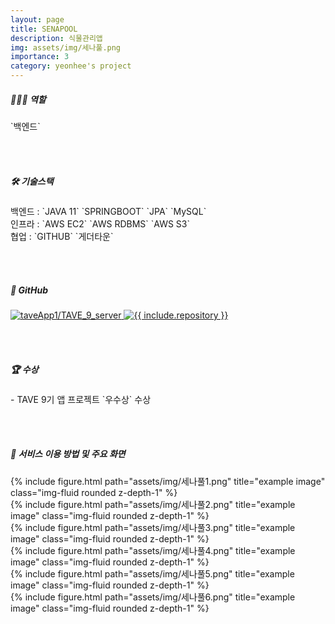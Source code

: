 ```yaml
---
layout: page
title: SENAPOOL
description: 식물관리앱
img: assets/img/세나풀.png
importance: 3
category: yeonhee's project
---
```



<h5>👩🏻‍💻 역할 </h5> `백엔드` 

<br/><br/>
<h5>🛠 기술스택 </h5> 
백엔드 : `JAVA 11` `SPRINGBOOT` `JPA` `MySQL` <br/>
인프라 : `AWS EC2` `AWS RDBMS` `AWS S3` <br/>
협업 : `GITHUB` `게더타운` 

<br/><br/>
<h5>📌 GitHub</h5>
<div class="row">
<div class="repo p-2 text-center">
  <a href="https://github.com/taveApp1/TAVE_9_server">
    <img class="repo-img-light w-100" alt="taveApp1/TAVE_9_server" src="https://github-readme-stats.vercel.app/api/pin/?username=taveApp1&repo=TAVE_9_server&theme={{ site.repo_theme_light }}&show_owner=true">
    <img class="repo-img-dark w-100" alt="{{ include.repository }}" src="https://github-readme-stats.vercel.app/api/pin/?username=taveApp1&repo=TAVE_9_server&theme={{ site.repo_theme_dark }}&show_owner=true">
  </a>
  </div>
</div>

<br/><br/>
<h5>🏆 수상</h5>
- TAVE 9기 앱 프로젝트 `우수상` 수상

<br/><br/>
<h5>📌 서비스 이용 방법 및 주요 화면</h5>
<div class="row">
    <div class="col-sm mt-3 mt-md-0">
        {% include figure.html path="assets/img/세나풀1.png" title="example image" class="img-fluid rounded z-depth-1" %}
    </div>
    <div class="col-sm mt-3 mt-md-0">
        {% include figure.html path="assets/img/세나풀2.png" title="example image" class="img-fluid rounded z-depth-1" %}
    </div>
    <div class="col-sm mt-3 mt-md-0">
        {% include figure.html path="assets/img/세나풀3.png" title="example image" class="img-fluid rounded z-depth-1" %}
    </div>
</div>

<div class="row">
    <div class="col-sm mt-3 mt-md-0">
        {% include figure.html path="assets/img/세나풀4.png" title="example image" class="img-fluid rounded z-depth-1" %}
    </div>
    <div class="col-sm mt-3 mt-md-0">
        {% include figure.html path="assets/img/세나풀5.png" title="example image" class="img-fluid rounded z-depth-1" %}
    </div>
    <div class="col-sm mt-3 mt-md-0">
        {% include figure.html path="assets/img/세나풀6.png" title="example image" class="img-fluid rounded z-depth-1" %}
    </div>
</div>

